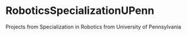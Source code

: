 # RoboticsSpecializationUPenn
Projects from Specialization in Robotics from University of Pennsylvania
